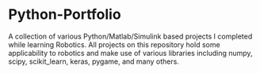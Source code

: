 # Python-Portfolio
A collection of various Python/Matlab/Simulink based projects I completed while learning Robotics. All projects on this repository hold some applicability to robotics and make use of various libraries including numpy, scipy, scikit_learn, keras, pygame, and many others. 

